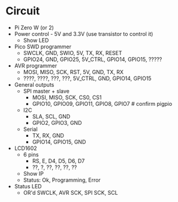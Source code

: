 # Circuit

- Pi Zero W (or 2)
- Power control - 5V and 3.3V (use transistor to control it)
  - Show LED
- Pico SWD programmer
  - SWCLK,  GND, SWIO,   5V,      TX,     RX,     RESET
  - GPIO24, GND, GPIO25, 5V_CTRL, GPIO14, GPIO15, ?????
- AVR programmer
  - MOSI, MISO, SCK, RST, 5V,      GND, TX,     RX
  - ????, ????, ???, ???, 5V_CTRL, GND, GPIO14, GPIO15
- General outputs
  - SPI master + slave
    - MOSI,   MISO,   SCK,    CS0,   CS1
    - GPIO10, GPIO09, GPIO11, GPIO8, GPIO7    # confirm pigpio
  - I2C
    - SLA,   SCL,   GND
    - GPIO2, GPIO3, GND
  - Serial
    - TX,     RX,     GND
    - GPIO14, GPIO15, GND
- LCD1602
  - 6 pins
    - RS, E, D4, D5, D6, D7
    - ??, ?, ??, ??, ??, ??
  - Show IP
  - Status: Ok, Programming, Error
- Status LED
  - OR'd SWCLK, AVR SCK, SPI SCK, SCL